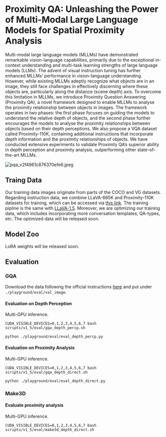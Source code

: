 





# Proximity QA: Unleashing the Power of Multi-Modal Large Language Models for Spatial Proximity Analysis

Multi-modal large language models (MLLMs)
have demonstrated remarkable vision-language
capabilities, primarily due to the exceptional
in-context understanding and multi-task learning
strengths of large language models (LLMs). The
advent of visual instruction tuning has further enhanced MLLMs’ performance in vision-language
understanding. However, while existing MLLMs
adeptly recognize what objects are in an image,
they still face challenges in effectively discerning
where these objects are, particularly along the
distance (scene depth) axis. To overcome this
limitation in MLLMs, we introduce Proximity
Question Answering (Proximity QA), a novel
framework designed to enable MLLMs to analyse
the proximity relationship between objects in
images. The framework operates in two phases:
the first phase focuses on guiding the models
to understand the relative depth of objects, and
the second phase further encourages the models
to analyse the proximity relationships between
objects based on their depth perceptions. We
also propose a VQA dataset called Proximity-110K, containing additional instructions that
incorporate depth information and the proximity
relationships of objects. We have conducted
extensive experiments to validate Proximity QA’s
superior ability in depth perception and proximity
analysis, outperforming other state-of-the-art
MLLMs. 

![pqa_v2f4961c876370efe6.jpeg](https://img.picgo.net/2024/04/02/pqa_v2f4961c876370efe6.jpeg)

## Traing Data
Our training data images originate from parts of the COCO and VG datasets. Regarding instruction data, we combine LLaVA-665K and Proximity-110K datasets for training, which can be accessed via [this link](https://huggingface.co/Electronics/ProximityQA/blob/main/llava_proximity-mix.json). The training pipline is the same with [LLaVA-1.5](https://github.com/haotian-liu/LLaVA?tab=readme-ov-file#visual-instruction-tuning). Moreover, we are optimizing our training data, which includes incorporating more conversation templates, QA-types, etc. The optimized data will be released soon.



## Model Zoo
LoRA weights will be released soon.

## Evaluation

### GQA

Download the data following the official instructions [here](https://cs.stanford.edu/people/dorarad/gqa/download.html) and put under `./playground/eval/val_image`.

#### Evaluation on Depth Perception
Multi-GPU inference.
```Shell
CUDA_VISIBLE_DEVICES=0,1,2,3,4,5,6,7 bash scripts/v1_5/eval/gqa_depth_percp.sh

python ./playground/eval/eval_depth_percp.py
```
#### Evaluation on Proximity Analysis
Multi-GPU inference.
```Shell
CUDA_VISIBLE_DEVICES=0,1,2,3,4,5,6,7 bash scripts/v1_5/eval/gqa_depth_direct.sh

python ./playground/eval/eval_depth_direct.py
```

### Make3D

#### Evaluate proximity analysis
Multi-GPU inference.
```Shell
CUDA_VISIBLE_DEVICES=0,1,2,3,4,5,6,7 bash scripts/v1_5/eval/make3d_depth_direct.sh
```
